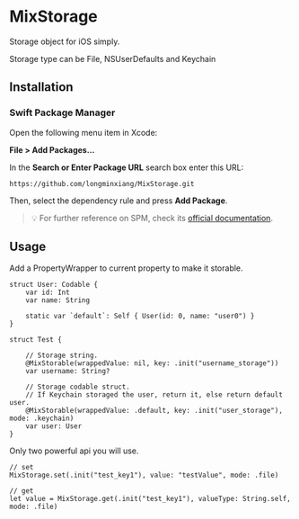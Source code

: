 # MixStorage

Storage object for iOS simply.

Storage type can be File, NSUserDefaults and Keychain

## Installation

### Swift Package Manager

Open the following menu item in Xcode:

**File > Add Packages...**

In the **Search or Enter Package URL** search box enter this URL: 

```text
https://github.com/longminxiang/MixStorage.git
```

Then, select the dependency rule and press **Add Package**.

> 💡 For further reference on SPM, check its [official documentation](https://developer.apple.com/documentation/swift_packages/adding_package_dependencies_to_your_app).


## Usage

Add a PropertyWrapper to current property to make it storable.

    struct User: Codable {
        var id: Int
        var name: String

        static var `default`: Self { User(id: 0, name: "user0") }
    }

    struct Test {

        // Storage string.
        @MixStorable(wrappedValue: nil, key: .init("username_storage"))
        var username: String?

        // Storage codable struct.
        // If Keychain storaged the user, return it, else return default user.
        @MixStorable(wrappedValue: .default, key: .init("user_storage"), mode: .keychain)
        var user: User
    }


Only two powerful api you will use.

    // set
    MixStorage.set(.init("test_key1"), value: "testValue", mode: .file)

    // get
    let value = MixStorage.get(.init("test_key1"), valueType: String.self, mode: .file)
